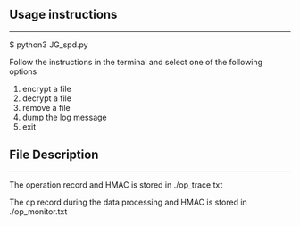 ## Usage instructions ##
***
$ python3 JG_spd.py

Follow the instructions in the terminal and select one of the following options
1. encrypt a file
2. decrypt a file
3. remove a file
4. dump the log message
5. exit


## File Description ##
***
The operation record and HMAC is stored in ./op_trace.txt   
   
The cp record during the data processing and HMAC is stored in ./op_monitor.txt